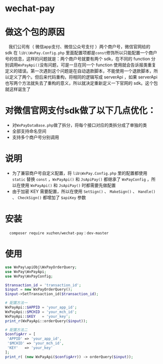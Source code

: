 # wechat-pay

# 做这个包的原因

    我们公司有（ 微信app支付、微信公众号支付 ）两个商户号，微信官网给的 sdk 在 `lib\\WxPay.Config.php` 里面配置项都是`const`修饰所以只能配置一个商户号的信息，这样的问题就是：两个商户号就要有两个 sdk，在不同的 function 分别调用`WxPayApi()`没有问题，可是一旦在同一个 function 使用就会告诉报类重复定义的错误。第一次遇到这个问题是在自动退款脚本，不能使用一个退款脚本，所以定义了两个。但后来代码重构，将相同的逻辑写成 serverApi ，如果 serverApi 也写两个方法就失去了重构的意义，所以就决定重新定义一下官网的 sdk。这个包就这样诞生了

# 对微信官网支付sdk做了以下几点优化：

-  对`WxPayDataBase.php`做了拆分，将每个接口对应的类拆分成了单独的类
-  全部支持命名空间
-  支持多个商户号分别调用
  
# 说明
  
-  为了兼容商户号自定义配置，将 `lib\WxPay.Config.php` 里的配置都使用 `static` 替换 `const` ，`WxPayApi()` 和 `JsApiPay()` 都继承了 `WxPayConfig` ，所以在使用 `WxPayApi()` 和 `JsApiPay()` 时都需要先做配置
-  由于加密 KEY 需要配置，所以在使用 `SetSign()` 、 `MakeSign()` 、 `Handle()` 、 `CheckSign()` 都增加了 `$apiKey` 参数

# 安装
```comporser
  composer require xuzhen/wechat-pay：dev-master
```

# 使用

```php
use WxPay\apiObj\WxPayOrderQuery;
use WxPay\WxPayApi;
use WxPay\WxPayConfig;

$transaction_id = 'transaction_id';
$input = new WxPayOrderQuery();
$input->SetTransaction_id($transaction_id);

# 配置方法一
WxPayApi::$APPID = 'your_app_id';
WxPayApi::$MCHID = 'your_mch_id';
WxPayApi::$KEY   = 'your_key';
print_r(WxPayApi::orderQuery($input));

# 配置方法二
$configArr = [
 'APPID' => 'your_app_id',
 '$MCHID' => 'your_mch_id',
 'KEY'   => 'your_key'
];
print_r( (new WxPayApi($configArr)) -> orderQuery($input));
```
